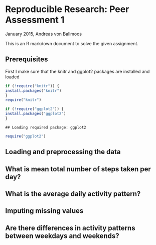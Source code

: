 # Reproducible Research: Peer Assessment 1
January 2015, Andreas von Ballmoos

This is an R markdown document to solve the given assignment.

## Prerequisites
First I make sure that the knitr and ggplot2 packages are installed and loaded


```r
if (!require("knitr")) {
install.packages("knitr")
}
require("knitr") 

if (!require("ggplot2")) {
install.packages("ggplot2")
}
```

```
## Loading required package: ggplot2
```

```r
require("ggplot2") 
```

## Loading and preprocessing the data



## What is mean total number of steps taken per day?



## What is the average daily activity pattern?



## Imputing missing values



## Are there differences in activity patterns between weekdays and weekends?
